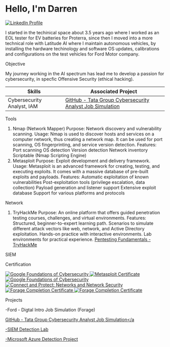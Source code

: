 # Hello, I'm Darren

<a href="https://www.linkedin.com/in/darren-smith-6835a0339" target="_blank">
  <img src="https://img.shields.io/badge/LinkedIn-0077B5?style=for-the-badge&logo=linkedin&logoColor=white" alt="LinkedIn Profile" />
</a>





I started in the techinical space about 3.5 years ago where I worked as an EOL tester for EV batteries for Proterra, since then I moved into a more technical role with Latitude AI where I maintain autonomous vehicles, by installing the hardware techinology and software OS updates, calibrations and configurations on the test vehicles for Ford Motor company.

Objective

My journey working in the AI spectrum has lead me to develop a passion for cybersecurity, in specfic Offensive Security (ethical hacking).

|  Skills                                                                             | Associated Project                                                                                    |
|-------------------------------------------------------------------------------------|-----------------------------------------                                                              |
  Cybersecurity Analyst, IAM                                                          | <a href="https://github.com/DLSmith11/-Tata-Group---Cybersecurity-Analyst-Job-Simulation-Forge-" target="_blank">GitHub - Tata Group Cybersecurity Analyst Job Simulation</a>|





Tools
1. Nmap (Network Mapper)
Purpose: Network discovery and vulnerability scanning.
Usage: Nmap is used to discover hosts and services on a computer network, thus creating a network map. It can be used for port scanning, OS fingerprinting, and service version detection.
Features:
Port scanning
OS detection
Version detection
Network inventory
Scriptable (Nmap Scripting Engine)
2. Metasploit
Purpose: Exploit development and delivery framework.
Usage: Metasploit is an advanced framework for creating, testing, and executing exploits. It comes with a massive database of pre-built exploits and payloads.
Features:
Automatic exploitation of known vulnerabilities
Post-exploitation tools (privilege escalation, data collection)
Payload generation and listener support
Extensive exploit database
Support for various platforms and protocols



Network
1. TryHackMe
Purpose: An online platform that offers guided penetration testing courses, challenges, and virtual environments.
Features:
Structured, beginner-to-expert learning path.
Scenarios to simulate different attack vectors like web, network, and Active Directory exploitation.
Hands-on practice with interactive environments.
Lab environments for practical experience.
<a href="https://tryhackme.com/r/room/pentestingfundamentals">Pentesting Fundamentals - TryHackMe</a> 

 
SIEM
  
Certification

<a href="https://coursera.org/share/c32879f18969af15ed3be8cec20356d1" target="_blank">
  <img src="https://img.shields.io/badge/Google-Cybersecurity-blue?style=for-the-badge&logo=google&logoColor=white" alt="Google Foundations of Cybersecurity">
</a>


















<a href="https://www.coursera.org/account/accomplishments/records/ZP9ATQ7L3C1B" target="_blank">
  <img src="https://img.shields.io/badge/Metasploit-Cybersecurity-blue?style=for-the-badge&logo=google&logoColor=white" alt="Metasploit Certificate">
</a> 
















<a href="https://www.coursera.org/account/accomplishments/records/FMY3ISA9L8KA" target="_blank">
  <img src="https://img.shields.io/badge/Google-Cybersecurity-blue?style=for-the-badge&logo=google&logoColor=white" alt="Google Foundations of Cybersecurity">
</a>
















<a href="https://www.coursera.org/account/accomplishments/records/NLCCRPC9MAYE" target="_blank">
  <img src="https://img.shields.io/badge/Google-Cybersecurity-blue?style=for-the-badge&logo=google&logoColor=white" alt="Connect and Protect: Networks and Network Security">
</a>















<a href="https://forage-uploads-prod.s3.amazonaws.com/completion-certificates/RwKkimvLMkHbEHKAA/kepAuhuGGuyc5guoh_RwKkimvLMkHbEHKAA_TSZ89XJPwrZescRaB_1732634672066_completion_certificate.pdf" target="_blank">
  <img src="https://img.shields.io/badge/Forage-Completion-green?style=for-the-badge&logo=forage&logoColor=white" alt="Forage Completion Certificate">
</a>

















<a href="https://forage-uploads-prod.s3.amazonaws.com/completion-certificates/ifobHAoMjQs9s6bKS/gmf3ypEXBj2wvfQWC_ifobHAoMjQs9s6bKS_TSZ89XJPwrZescRaB_1732924822482_completion_certificate.pdf" target="_blank">
<img src="https://img.shields.io/badge/Forage-Completion-green?style=for-the-badge&logo=forage&logoColor=white" alt="Forage Completion Certificate">
</a>
    

Projects














-Ford - Digtal Intro Job Simulation (Forage)













<a href="https://github.com/DLSmith11/-Tata-Group---Cybersecurity-Analyst-Job-Simulation-Forge-" target="_blank">GitHub - Tata Group Cybersecurity Analyst Job Simulation</a










-SIEM Detection Lab























-Microsoft Azure Detection Project








